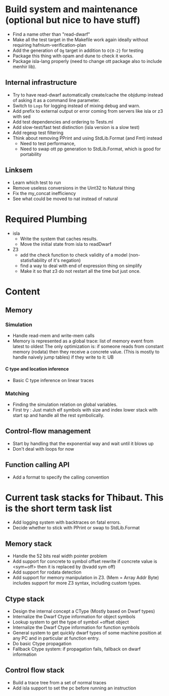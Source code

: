 # Build system and maintenance (optional but nice to have stuff)

 - Find a name other than "read-dwarf"
 - Make all the test target in the Makefile work again ideally without requiring
   hafnium-verification-plan
 - Add the generation of `Og` target in addition to `O{0-2}` for testing
 - Package this thing with opam and dune to check it works.
 - Package isla-lang properly (need to change ott package also to include menhir lib).

## Internal infrastructure

 - Try to have read-dwarf automatically create/cache the objdump instead
   of asking it as a command line parameter.
 - Switch to `Logs` for logging instead of mixing debug and warn.
 - Add prefix to external output or error coming from servers like isla or z3 with sed
 - Add test dependencies and ordering to Tests.ml
 - Add slow-test/fast test distinction (isla version is a slow test)
 - Add regexp test filtering
 - Think about removing PPrint and using StdLib.Format (and Fmt) instead
   - Need to test performance,
   - Need to swap ott pp generation to StdLib.Format, which is good for portability

## Linksem

 - Learn which test to run
 - Remove useless conversions in the Uint32 to Natural thing
 - Fix the my_concat inefficiency
 - See what could be moved to nat instead of natural

# Required Plumbing

 - isla
   - Write the system that caches results.
   - Move the initial state from isla to readDwarf
 - Z3
   - add the check function to check validity of a model (non-statisfiability of it's negation)
   - find a way to deal with end of expression thing on simplify
   - Make it so that z3 do not restart all the time but just once.

# Content

## Memory

### Simulation

 - Handle read-mem and write-mem calls
 - Memory is represented as a global trace: list of memory event from latest to oldest
   The only optimization is:
     if someone reads from constant memory (rodata) then they receive a concrete value.
       (This is mostly to handle naively jump tables)
     if they write to it: UB

#### C type and location inference
  - Basic C type inference on linear traces

### Matching
  - Finding the simulation relation on global variables.
  - First try : Just match elf symbols with size and index lower stack with start sp
    and handle all the rest symbolically.

## Control-flow management
  - Start by handling that the exponential way and wait until it blows up
  - Don't deal with loops for now


## Function calling API
  - Add a format to specify the calling convention

# Current task stacks for Thibaut. This is the short term task list

- Add logging system with backtraces on fatal errors.
- Decide whether to stick with PPrint or swap to StdLib.Format

## Memory stack

- Handle the 52 bits real width pointer problem
- Add support for concrete to symbol offset rewrite
  if concrete value is <sym+off> then it is replaced by (bvadd sym off)
- Add support for rodata detection
- Add support for memory manipulation in Z3. (Mem = Array Addr Byte)
  includes support for more Z3 syntax, including custom types.

## Ctype stack

- Design the internal concept a CType (Mostly based on Dwarf types)
- Internalize the Dwarf Ctype information for object symbols
- Lookup system to get the type of symbol +offset object
- Internalize the Dwarf Ctype information for function symbols
- General system to get quickly dwarf types of some machine position at any PC
  and in particular at function entry.
- Do basic Ctype propagation
- Fallback Ctype system: if propagation fails, fallback on dwarf information

## Control flow stack

- Build a trace tree from a set of normal traces
- Add isla support to set the pc before running an instruction
